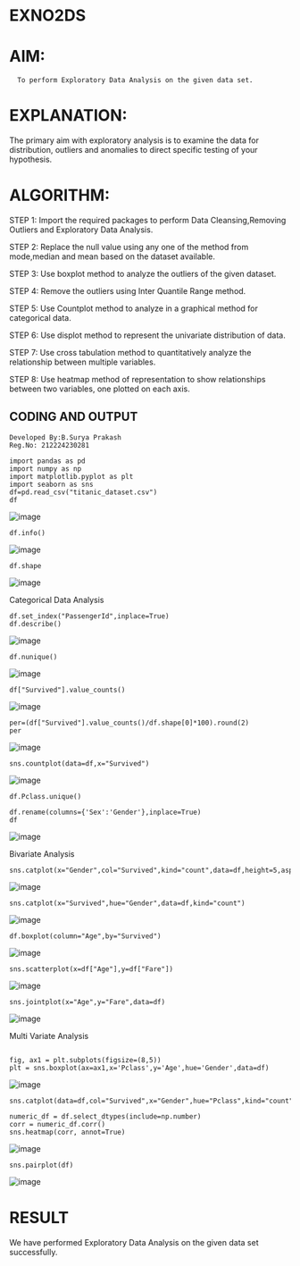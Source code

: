 # EXNO2DS
# AIM:
      To perform Exploratory Data Analysis on the given data set.
      
# EXPLANATION:
  The primary aim with exploratory analysis is to examine the data for distribution, outliers and anomalies to direct specific testing of your hypothesis.
  
# ALGORITHM:
STEP 1: Import the required packages to perform Data Cleansing,Removing Outliers and Exploratory Data Analysis.

STEP 2: Replace the null value using any one of the method from mode,median and mean based on the dataset available.

STEP 3: Use boxplot method to analyze the outliers of the given dataset.

STEP 4: Remove the outliers using Inter Quantile Range method.

STEP 5: Use Countplot method to analyze in a graphical method for categorical data.

STEP 6: Use displot method to represent the univariate distribution of data.

STEP 7: Use cross tabulation method to quantitatively analyze the relationship between multiple variables.

STEP 8: Use heatmap method of representation to show relationships between two variables, one plotted on each axis.

## CODING AND OUTPUT
```
Developed By:B.Surya Prakash
Reg.No: 212224230281

```
```
import pandas as pd
import numpy as np
import matplotlib.pyplot as plt
import seaborn as sns
df=pd.read_csv("titanic_dataset.csv")
df
```
![image](https://github.com/user-attachments/assets/d2f571d9-2adb-4be5-a035-a83e3c94fddf)

```
df.info()
```
![image](https://github.com/user-attachments/assets/3e7b013e-cef4-49dc-bab8-0f02f0aac0a4)
```
df.shape
```
![image](https://github.com/user-attachments/assets/8dfc4a05-2527-46d2-93b7-05dd330f24dc)


Categorical Data Analysis


```
df.set_index("PassengerId",inplace=True)
df.describe()
```
![image](https://github.com/user-attachments/assets/7a73c7cb-ffc2-4a89-a33d-cd38625ce048)

```
df.nunique()
```
![image](https://github.com/user-attachments/assets/71e5d1c1-e09e-4e60-b66d-5d46a8fe352c)

```
df["Survived"].value_counts()
```
![image](https://github.com/user-attachments/assets/bb3f519e-31b0-406e-a897-80e2e08bd3d6)
```
per=(df["Survived"].value_counts()/df.shape[0]*100).round(2)
per
```
![image](https://github.com/user-attachments/assets/524a4ff9-494e-4d3f-8be9-28d74ec865b5)

```
sns.countplot(data=df,x="Survived")
```
![image](https://github.com/user-attachments/assets/aeebb0fa-9fc9-4df1-aa9d-23e357feba06)
```
df.Pclass.unique()
```
```
df.rename(columns={'Sex':'Gender'},inplace=True)
df
```
![image](https://github.com/user-attachments/assets/fdf8f88b-b51a-4e35-87c8-7eadee8d4b26)


Bivariate Analysis


```
sns.catplot(x="Gender",col="Survived",kind="count",data=df,height=5,aspect=.7)
```
![image](https://github.com/user-attachments/assets/12b4dc89-23cf-455a-b633-0322bf264191)
```
sns.catplot(x="Survived",hue="Gender",data=df,kind="count")
```
![image](https://github.com/user-attachments/assets/f7b1b331-421d-40be-85c1-ff300afaa598)

```
df.boxplot(column="Age",by="Survived")
```
![image](https://github.com/user-attachments/assets/0c748d5c-0a97-4910-bec8-44c0dc57f7c2)
```
sns.scatterplot(x=df["Age"],y=df["Fare"])
```
![image](https://github.com/user-attachments/assets/983846bd-510e-4687-8a99-3c4c9276b2de)
```
sns.jointplot(x="Age",y="Fare",data=df)
```
![image](https://github.com/user-attachments/assets/3c44d9d4-9e12-4597-a076-c5d38efe979d)



Multi Variate Analysis
```

fig, ax1 = plt.subplots(figsize=(8,5))
plt = sns.boxplot(ax=ax1,x='Pclass',y='Age',hue='Gender',data=df)
```
![image](https://github.com/user-attachments/assets/86ff1c95-1b71-4988-bb78-1323f6bae4ec)
```
sns.catplot(data=df,col="Survived",x="Gender",hue="Pclass",kind="count")
```
```
numeric_df = df.select_dtypes(include=np.number)
corr = numeric_df.corr()
sns.heatmap(corr, annot=True)
```
![image](https://github.com/user-attachments/assets/adfd1c08-15cb-4a59-9f9a-55fc13f746f9)
```
sns.pairplot(df)
```
![image](https://github.com/user-attachments/assets/e4061fe9-b0b8-414d-a055-bae141e39396)

# RESULT
 We have performed Exploratory Data Analysis on the given data set successfully.
